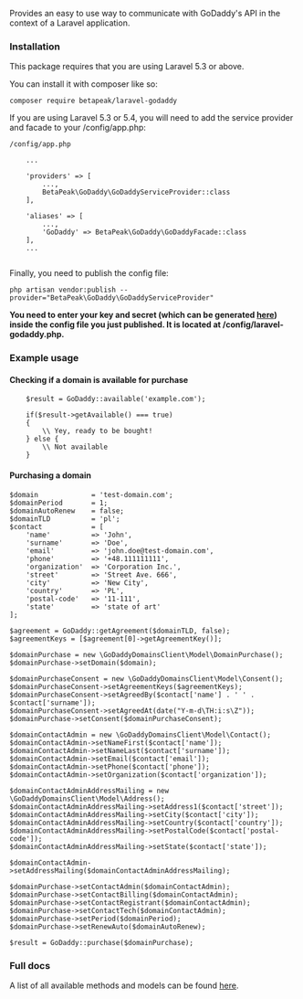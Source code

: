 Provides an easy to use way to communicate with GoDaddy's API in the context of
a Laravel application.

### Installation

This package requires that you are using Laravel 5.3 or above. 

You can install it with composer like so:
```
composer require betapeak/laravel-godaddy
```

If you are using Laravel 5.3 or 5.4, you will need to add the service provider and
facade to your /config/app.php:

```
/config/app.php

    ...
    
    'providers' => [
        ...,
        BetaPeak\GoDaddy\GoDaddyServiceProvider::class
    ],
    
    'aliases' => [
        ...,
        'GoDaddy' => BetaPeak\GoDaddy\GoDaddyFacade::class
    ],
    ...


```

Finally, you need to publish the config file:

```
php artisan vendor:publish --provider="BetaPeak\GoDaddy\GoDaddyServiceProvider"
```

**You need to enter your key and secret (which can be generated [here](https://developer.godaddy.com/keys/)) 
inside the config file you just published. It is located at /config/laravel-godaddy.php.**

### Example usage

#### Checking if a domain is available for purchase
```
    $result = GoDaddy::available('example.com');
    
    if($result->getAvailable() === true)
    {
        \\ Yey, ready to be bought!
    } else {
        \\ Not available
    }
```

#### Purchasing a domain
```
$domain 			= 'test-domain.com';
$domainPeriod 		= 1;
$domainAutoRenew	= false;
$domainTLD 			= 'pl';
$contact 			= [
	'name'			=> 'John',
	'surname'		=> 'Doe',
	'email'			=> 'john.doe@test-domain.com',
	'phone'			=> '+48.111111111',
	'organization'	=> 'Corporation Inc.',
	'street'		=> 'Street Ave. 666',
	'city'			=> 'New City',
	'country'		=> 'PL',
	'postal-code'	=> '11-111',
	'state'			=> 'state of art'
];

$agreement = GoDaddy::getAgreement($domainTLD, false);
$agreementKeys = [$agreement[0]->getAgreementKey()];

$domainPurchase = new \GoDaddyDomainsClient\Model\DomainPurchase();
$domainPurchase->setDomain($domain);

$domainPurchaseConsent = new \GoDaddyDomainsClient\Model\Consent();
$domainPurchaseConsent->setAgreementKeys($agreementKeys);
$domainPurchaseConsent->setAgreedBy($contact['name'] . ' ' . $contact['surname']);
$domainPurchaseConsent->setAgreedAt(date("Y-m-d\TH:i:s\Z"));
$domainPurchase->setConsent($domainPurchaseConsent);

$domainContactAdmin = new \GoDaddyDomainsClient\Model\Contact();
$domainContactAdmin->setNameFirst($contact['name']);
$domainContactAdmin->setNameLast($contact['surname']);
$domainContactAdmin->setEmail($contact['email']);
$domainContactAdmin->setPhone($contact['phone']);
$domainContactAdmin->setOrganization($contact['organization']);

$domainContactAdminAddressMailing = new \GoDaddyDomainsClient\Model\Address();
$domainContactAdminAddressMailing->setAddress1($contact['street']);
$domainContactAdminAddressMailing->setCity($contact['city']);
$domainContactAdminAddressMailing->setCountry($contact['country']);
$domainContactAdminAddressMailing->setPostalCode($contact['postal-code']);
$domainContactAdminAddressMailing->setState($contact['state']);

$domainContactAdmin->setAddressMailing($domainContactAdminAddressMailing);

$domainPurchase->setContactAdmin($domainContactAdmin);
$domainPurchase->setContactBilling($domainContactAdmin);
$domainPurchase->setContactRegistrant($domainContactAdmin);
$domainPurchase->setContactTech($domainContactAdmin);
$domainPurchase->setPeriod($domainPeriod);
$domainPurchase->setRenewAuto($domainAutoRenew);

$result = GoDaddy::purchase($domainPurchase);
```

### Full docs
A list of all available methods and models can be found [here](https://github.com/gellu/godaddy-api-client).